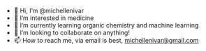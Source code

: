 - 👋 Hi, I’m @michellenivar
- 👀 I’m interested in medicine
- 🌱 I’m currently learning organic chemistry and machine learning
- 💞️ I’m looking to collaborate on anything! 
- 📫 How to reach me, via email is best, michellenivar@gmail.com

<!---
michellenivar/michellenivar is a ✨ special ✨ repository because its `README.md` (this file) appears on your GitHub profile.
You can click the Preview link to take a look at your changes.
--->

